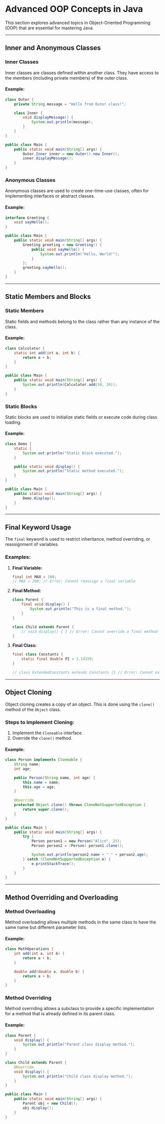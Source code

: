 # Advanced OOP Concepts in Java

This section explores advanced topics in Object-Oriented Programming (OOP) that are essential for mastering Java.

---

## Inner and Anonymous Classes

### Inner Classes
Inner classes are classes defined within another class. They have access to the members (including private members) of the outer class.

#### Example:
```java
class Outer {
    private String message = "Hello from Outer class!";

    class Inner {
        void displayMessage() {
            System.out.println(message);
        }
    }
}

public class Main {
    public static void main(String[] args) {
        Outer.Inner inner = new Outer().new Inner();
        inner.displayMessage();
    }
}
```

### Anonymous Classes
Anonymous classes are used to create one-time-use classes, often for implementing interfaces or abstract classes.

#### Example:
```java
interface Greeting {
    void sayHello();
}

public class Main {
    public static void main(String[] args) {
        Greeting greeting = new Greeting() {
            public void sayHello() {
                System.out.println("Hello, World!");
            }
        };
        greeting.sayHello();
    }
}
```

---

## Static Members and Blocks

### Static Members
Static fields and methods belong to the class rather than any instance of the class.

#### Example:
```java
class Calculator {
    static int add(int a, int b) {
        return a + b;
    }
}

public class Main {
    public static void main(String[] args) {
        System.out.println(Calculator.add(10, 20));
    }
}
```

### Static Blocks
Static blocks are used to initialize static fields or execute code during class loading.

#### Example:
```java
class Demo {
    static {
        System.out.println("Static block executed.");
    }

    public static void display() {
        System.out.println("Static method executed.");
    }
}

public class Main {
    public static void main(String[] args) {
        Demo.display();
    }
}
```

---

## Final Keyword Usage
The `final` keyword is used to restrict inheritance, method overriding, or reassignment of variables.

### Examples:
1. **Final Variable:**
   ```java
   final int MAX = 100;
   // MAX = 200; // Error: Cannot reassign a final variable
   ```

2. **Final Method:**
   ```java
   class Parent {
       final void display() {
           System.out.println("This is a final method.");
       }
   }

   class Child extends Parent {
       // void display() { } // Error: Cannot override a final method
   }
   ```

3. **Final Class:**
   ```java
   final class Constants {
       static final double PI = 3.14159;
   }

   // class ExtendedConstants extends Constants {} // Error: Cannot extend a final class
   ```

---

## Object Cloning
Object cloning creates a copy of an object. This is done using the `clone()` method of the `Object` class.

### Steps to Implement Cloning:
1. Implement the `Cloneable` interface.
2. Override the `clone()` method.

#### Example:
```java
class Person implements Cloneable {
    String name;
    int age;

    public Person(String name, int age) {
        this.name = name;
        this.age = age;
    }

    @Override
    protected Object clone() throws CloneNotSupportedException {
        return super.clone();
    }
}

public class Main {
    public static void main(String[] args) {
        try {
            Person person1 = new Person("Alice", 25);
            Person person2 = (Person) person1.clone();

            System.out.println(person2.name + " " + person2.age);
        } catch (CloneNotSupportedException e) {
            e.printStackTrace();
        }
    }
}
```

---

## Method Overriding and Overloading

### Method Overloading
Method overloading allows multiple methods in the same class to have the same name but different parameter lists.

#### Example:
```java
class MathOperations {
    int add(int a, int b) {
        return a + b;
    }

    double add(double a, double b) {
        return a + b;
    }
}
```

### Method Overriding
Method overriding allows a subclass to provide a specific implementation for a method that is already defined in its parent class.

#### Example:
```java
class Parent {
    void display() {
        System.out.println("Parent class display method.");
    }
}

class Child extends Parent {
    @Override
    void display() {
        System.out.println("Child class display method.");
    }
}

public class Main {
    public static void main(String[] args) {
        Parent obj = new Child();
        obj.display();
    }
}
```

